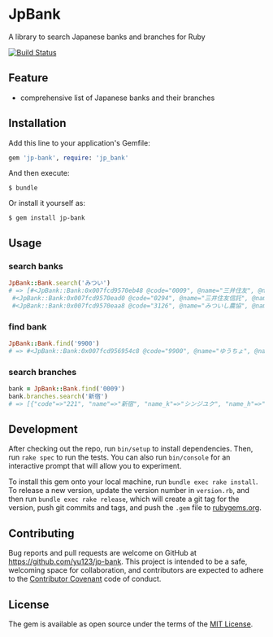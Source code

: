# JpBank

A library to search Japanese banks and branches for Ruby

[![Build Status](https://travis-ci.org/yu123/jp-bank.png)](https://travis-ci.org/yu123/jp-bank)

## Feature
- comprehensive list of Japanese banks and their branches


## Installation

Add this line to your application's Gemfile:

```ruby
gem 'jp-bank', require: 'jp_bank'
```

And then execute:

    $ bundle

Or install it yourself as:

    $ gem install jp-bank

## Usage
### search banks
```ruby
JpBank::Bank.search('みつい')
# => [#<JpBank::Bank:0x007fcd9570eb48 @code="0009", @name="三井住友", @name_e="mitsuisumitomo", @name_h="みついすみとも", @name_k="ミツイスミトモ">,
 #<JpBank::Bank:0x007fcd9570ead0 @code="0294", @name="三井住友信託", @name_e="mitsuisumitomoshintaku", @name_h="みついすみともしんたく", @name_k="ミツイスミトモシンタク">,
 #<JpBank::Bank:0x007fcd9570eaa8 @code="3126", @name="みついし農協", @name_e="mitsuishinoukiyou", @name_h="みついしのうきよう", @name_k="ミツイシノウキヨウ">]

```

### find bank
```ruby
JpBank::Bank.find('9900')
# => #<JpBank::Bank:0x007fcd956954c8 @code="9900", @name="ゆうちょ", @name_e="yuuchiyo", @name_h="ゆうちよ", @name_k="ユウチヨ">
```

### search branches
```ruby
bank = JpBank::Bank.find('0009')
bank.branches.search('新宿')
# => [{"code"=>"221", "name"=>"新宿", "name_k"=>"シンジユク", "name_h"=>"しんじゆく", "name_e"=>"shinjiyuku"},{"code"=>"259", "name"=>"新宿西口", "name_k"=>"シンジユクニシグチ", "name_h"=>"しんじゆくにしぐち", "name_e"=>"shinjiyukunishiguchi"},{"code"=>"661", "name"=>"新宿通", "name_k"=>"シンジユクドオリ", "name_h"=>"しんじゆくどおり", "name_e"=>"shinjiyukudoori"}]
```

## Development

After checking out the repo, run `bin/setup` to install dependencies. Then, run `rake spec` to run the tests. You can also run `bin/console` for an interactive prompt that will allow you to experiment.

To install this gem onto your local machine, run `bundle exec rake install`. To release a new version, update the version number in `version.rb`, and then run `bundle exec rake release`, which will create a git tag for the version, push git commits and tags, and push the `.gem` file to [rubygems.org](https://rubygems.org).

## Contributing

Bug reports and pull requests are welcome on GitHub at https://github.com/yu123/jp-bank. This project is intended to be a safe, welcoming space for collaboration, and contributors are expected to adhere to the [Contributor Covenant](http://contributor-covenant.org) code of conduct.


## License

The gem is available as open source under the terms of the [MIT License](http://opensource.org/licenses/MIT).
